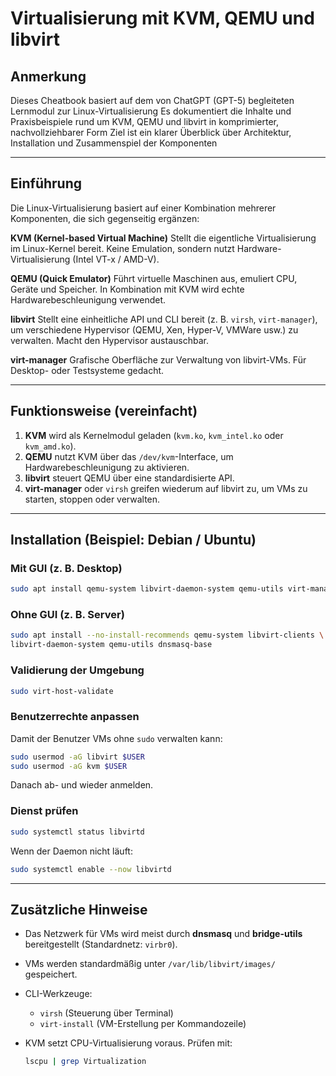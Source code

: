 
# Virtualisierung mit KVM, QEMU und libvirt

## Anmerkung

Dieses Cheatbook basiert auf dem von ChatGPT (GPT-5) begleiteten Lernmodul zur Linux-Virtualisierung
Es dokumentiert die Inhalte und Praxisbeispiele rund um KVM, QEMU und libvirt in komprimierter, nachvollziehbarer Form
Ziel ist ein klarer Überblick über Architektur, Installation und Zusammenspiel der Komponenten

---

## Einführung

Die Linux-Virtualisierung basiert auf einer Kombination mehrerer Komponenten, die sich gegenseitig ergänzen:

**KVM (Kernel-based Virtual Machine)**
Stellt die eigentliche Virtualisierung im Linux-Kernel bereit. Keine Emulation, sondern nutzt Hardware-Virtualisierung (Intel VT-x / AMD-V).

**QEMU (Quick Emulator)**
Führt virtuelle Maschinen aus, emuliert CPU, Geräte und Speicher. In Kombination mit KVM wird echte Hardwarebeschleunigung verwendet.

**libvirt**
Stellt eine einheitliche API und CLI bereit (z. B. `virsh`, `virt-manager`), um verschiedene Hypervisor (QEMU, Xen, Hyper-V, VMWare usw.) zu verwalten. Macht den Hypervisor austauschbar.

**virt-manager**
Grafische Oberfläche zur Verwaltung von libvirt-VMs. Für Desktop- oder Testsysteme gedacht.

---

## Funktionsweise (vereinfacht)

1. **KVM** wird als Kernelmodul geladen (`kvm.ko`, `kvm_intel.ko` oder `kvm_amd.ko`).
2. **QEMU** nutzt KVM über das `/dev/kvm`-Interface, um Hardwarebeschleunigung zu aktivieren.
3. **libvirt** steuert QEMU über eine standardisierte API.
4. **virt-manager** oder `virsh` greifen wiederum auf libvirt zu, um VMs zu starten, stoppen oder verwalten.

---

## Installation (Beispiel: Debian / Ubuntu)

### Mit GUI (z. B. Desktop)

```bash
sudo apt install qemu-system libvirt-daemon-system qemu-utils virt-manager
```

### Ohne GUI (z. B. Server)

```bash
sudo apt install --no-install-recommends qemu-system libvirt-clients \
libvirt-daemon-system qemu-utils dnsmasq-base
```

### Validierung der Umgebung

```bash
sudo virt-host-validate
```

### Benutzerrechte anpassen

Damit der Benutzer VMs ohne `sudo` verwalten kann:

```bash
sudo usermod -aG libvirt $USER
sudo usermod -aG kvm $USER
```

Danach ab- und wieder anmelden.

### Dienst prüfen

```bash
sudo systemctl status libvirtd
```

Wenn der Daemon nicht läuft:

```bash
sudo systemctl enable --now libvirtd
```

---

## Zusätzliche Hinweise

* Das Netzwerk für VMs wird meist durch **dnsmasq** und **bridge-utils** bereitgestellt (Standardnetz: `virbr0`).
* VMs werden standardmäßig unter `/var/lib/libvirt/images/` gespeichert.
* CLI-Werkzeuge:

  * `virsh` (Steuerung über Terminal)
  * `virt-install` (VM-Erstellung per Kommandozeile)
* KVM setzt CPU-Virtualisierung voraus. Prüfen mit:

  ```bash
  lscpu | grep Virtualization
  ```

